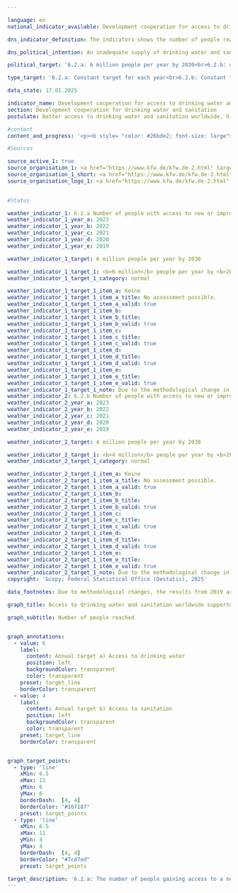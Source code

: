```yaml
---

language: en        
national_indicator_available: Development cooperation for access to drinking water and sanitation        

dns_indicator_definition: The indicators shows the number of people reached (in millions) who have received new or improved access to drinking water (6.2.a) and/or sanitation or, since 2022, basic sanitation or wastewater treatment (6.2.b) directly through German support (FC commitments) in the respective reporting year.        

dns_political_intention: An inadequate supply of drinking water and sanitary facilities has far-reaching consequences for nutrition, human health and sustainable economic development in partner countries. As part of its international cooperation, the German government therefore supports projects that provide access to drinking water and sanitation.        

political_target: '6.2.a: 6 million people per year by 2030<br>6.2.b: 4 million people per year by 2030'        

type_target: '6.2.a: Constant target for each year<br>6.2.b: Constant target for each year'        

data_state: 17.01.2025        

indicator_name: Development cooperation for access to drinking water and sanitation        
section: Development cooperation for drinking water and sanitation        
postulate: Better access to drinking water and sanitation worldwide, higher (safer) quality        

#content         
content_and_progress: '<p><b style= "color: #26bde2; font-size: large">6.2.a, b Development cooperation for access to drinking water and sanitation</b><br><br>The two indicators relating to development cooperation in the areas of drinking water and sanitation are based on data provided by the Kreditanstalt für Wiederaufbau (KfW). They reflect the number of people reached through KfW-funded projects, which are carried out under mandates from German federal ministries. Projects implemented by the KfW on behalf of, and financed by, the European Union (EU) or other countries are not included in this indicator, nor are the activities of other organisations&nbsp;–&nbsp;such as the Deutsche Gesellschaft für Internationale Zusammenarbeit (GIZ) GmbH, the Länder, or private actors.<br><br>Both indicators refer exclusively to the projected figures associated with new financial commitments (loan and financing agreements) for drinking water and sanitation projects at the time the contract is signed between the KfW and the partner country. The KfW estimates how many people will benefit in the future&nbsp;–&nbsp;that is, after the completion of construction&nbsp;–&nbsp;from new or improved access to drinking water and sanitation services, or from the capacities provided. However, whether these people are actually reached can only be reliably determined once the infrastructure is operational and is not reflected in the indicators themselves. Since a person may gain improved access to both drinking water and sanitation, there may be instances of double-counting between the two indicators and over time.<br><br>KfW commitments consist of grants and loans financed through the federal budget as well as funds raised on the capital market. The recipients of these funds are typically developing and emerging economies, thereby establishing a connection to indicator <a href="https://dns-indikatoren.de/en/17-1/">17.1</a> <i>Official development assistance as a proportion of gross national income</i>.<br><br>In 2019, the methodology and data basis of the indicators were revised. Whereas both directly and indirectly reached individuals were previously included (for example via household connections and sector reform programmes, respectively), since 2019&nbsp;only directly reached individuals have been counted. To illustrate the difference: in 2017, a total of 28.6&nbsp;million people were reached, of whom 19.1&nbsp;million were reached directly. In 2018, the number of directly reached people was 15.2&nbsp;million out of a total of 60.3&nbsp;million.<br><br>Another methodological change relates to multilateral projects, in which the number of people reached is now weighted according to Germany’s financial share in the overall programme. Until 2018, the KfW’s projected figures for the number of people to gain access to drinking water and sanitation with German support consistently exceeded the politically defined target of 10&nbsp;million people per year. Following the methodology update, the annual target for new or improved access to drinking water has been set at 6&nbsp;million people.<br><br>With a projected figure of 10.2&nbsp;million people in 2023, this target&nbsp;–&nbsp;as in the four previous years&nbsp;–&nbsp;has been significantly surpassed. The target for the number of people gaining new or improved basic sanitation services or wastewater treatment has been set at 4&nbsp;million people per year since 2019. This target has only been exceeded in 2019&nbsp;and 2022. For 2023, the corresponding projected figure stands at 3.0&nbsp;million people.</p>'                

#Sources        

source_active_1: true
source_organisation_1: <a href="https://www.kfw.de/kfw.de-2.html" target="_blank" onclick="return confirm_alert('the Credit Institute for Reconstruction', 'En')">Credit Institute for Reconstruction</a>
source_organisation_1_short: <a href="https://www.kfw.de/kfw.de-2.html" target="_blank" onclick="return confirm_alert('the Credit Institute for Reconstruction', 'En')">Credit Institute for Reconstruction</a>
source_organisation_logo_1: <a href="https://www.kfw.de/kfw.de-2.html" target="_blank" onclick="return confirm_alert('the Credit Institute for Reconstruction', 'En')"><img src="https://dns-indikatoren.de/public/OrgImgEn/kfw.png" alt="Credit Institute for Reconstruction" title=" Click here to visit the homepage of the organizationCredit Institute for Reconstruction" style="height:60px; width:148px; border:transparent"/></a>
        

#Status        

weather_indicator_1: 6.2.a Number of people with access to new or improved drinking water supply
weather_indicator_1_year_a: 2023
weather_indicator_1_year_b: 2022
weather_indicator_1_year_c: 2021
weather_indicator_1_year_d: 2020
weather_indicator_1_year_e: 2019

weather_indicator_1_target: 6 million people per year by 2030

weather_indicator_1_target_1: <b>6 million</b> people per year by <b>2030</b>
weather_indicator_1_target_1_category: normal

weather_indicator_1_target_1_item_a: Keine
weather_indicator_1_target_1_item_a_title: No assessment possible.
weather_indicator_1_target_1_item_a_valid: true
weather_indicator_1_target_1_item_b: 
weather_indicator_1_target_1_item_b_title: 
weather_indicator_1_target_1_item_b_valid: true
weather_indicator_1_target_1_item_c: 
weather_indicator_1_target_1_item_c_title: 
weather_indicator_1_target_1_item_c_valid: true
weather_indicator_1_target_1_item_d: 
weather_indicator_1_target_1_item_d_title: 
weather_indicator_1_target_1_item_d_valid: true
weather_indicator_1_target_1_item_e: 
weather_indicator_1_target_1_item_e_title: 
weather_indicator_1_target_1_item_e_valid: true
weather_indicator_1_target_1_note: Due to the methodological change in 2019, it is not possible to compare the data from the survey years from 2019 onwards with previous years (time series break). The indicator cannot therefore be evaluated for the 2023 reporting year, as there were too few data points available for the evaluation.
weather_indicator_2: 6.2.b Number of people with access to new or improved basic sanitation or wastewater treatment
weather_indicator_2_year_a: 2023
weather_indicator_2_year_b: 2022
weather_indicator_2_year_c: 2021
weather_indicator_2_year_d: 2020
weather_indicator_2_year_e: 2019

weather_indicator_2_target: 4 million people per year by 2030

weather_indicator_2_target_1: <b>4 million</b> people per year by <b>2030</b>
weather_indicator_2_target_1_category: normal

weather_indicator_2_target_1_item_a: Keine
weather_indicator_2_target_1_item_a_title: No assessment possible.
weather_indicator_2_target_1_item_a_valid: true
weather_indicator_2_target_1_item_b: 
weather_indicator_2_target_1_item_b_title: 
weather_indicator_2_target_1_item_b_valid: true
weather_indicator_2_target_1_item_c: 
weather_indicator_2_target_1_item_c_title: 
weather_indicator_2_target_1_item_c_valid: true
weather_indicator_2_target_1_item_d: 
weather_indicator_2_target_1_item_d_title: 
weather_indicator_2_target_1_item_d_valid: true
weather_indicator_2_target_1_item_e: 
weather_indicator_2_target_1_item_e_title: 
weather_indicator_2_target_1_item_e_valid: true
weather_indicator_2_target_1_note: Due to the methodological change in 2019, it is not possible to compare the data from the survey years from 2019 onwards with previous years (time series break). The indicator cannot therefore be evaluated for the 2023 reporting year, as there were too few data points available for the evaluation.        
copyright: '&copy; Federal Statistical Office (Destatis), 2025'        

data_footnotes: Due to methodological changes, the results from 2019 are only comparable with previous years to a limited extent.<br>• Beginning in 2019, the time series for drinking water supply and sanitation will be reported separately.<br>• The data is based on a special evaluation and is not publicly available.        

graph_title: Access to drinking water and sanitation worldwide supported by German development cooperation        

graph_subtitle: Number of people reached        


graph_annotations:
  - value: 6
    label:
      content: Annual target a) Access to drinking water
      position: left
      backgroundColor: transparent
      color: transparent
    preset: target_line
    borderColor: transparent
  - value: 4
    label:
      content: Annual target b) Access to sanitation
      position: left
      backgroundColor: transparent
      color: transparent
    preset: target_line
    borderColor: transparent        


graph_target_points:
  - type: 'line'
    xMin: 6.5
    xMax: 11
    yMin: 6
    yMax: 6
    borderDash:  [4, 4]
    borderColor: "#167187"
    preset: target_points
  - type: 'line'
    xMin: 6.5
    xMax: 11
    yMin: 4
    yMax: 4
    borderDash:  [4, 4]
    borderColor: "#7cd7ed"
    preset: target_points                        

target_description: '6.2.a: The number of people gaining access to a new or improved drinking water supply through German development cooperation should reach at least 6&nbsp;million each year.<br>• An assessment of indicator 6.2.a is not possible. Too few data points.<br><br>6.2.b: The number of people gaining access to new or improved basic sanitation or wastewater treatment through German development cooperation should reach at least 4&nbsp;million per year.<br>• An assessment of indicator 6.2.b is not possible. Too few data points.<br><br>'        
---
```


